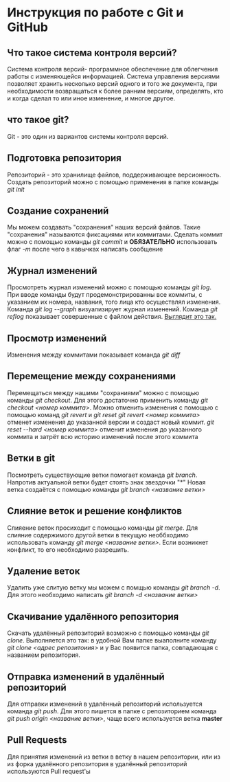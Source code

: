 # Инструкция по работе с Git и GitHub


## Что такое система контроля версий?

Система контроля версий- программное обеспечение для облегчения работы с изменяющейся информацией. Система управления версиями позволяет хранить несколько версий одного и того же документа, при необходимости возвращаться к более ранним версиям, определять, кто и когда сделал то или иное изменение, и многое другое.

## что такое git?
Git - это один из вариантов системы контроля версий.

## Подготовка репозитория
Репозиторий - это хранилище файлов, поддерживающее версионность. Создать репозиторий можно с помощью применения в папке команды *git init*

## Создание сохранений

Мы можем создавать "сохранения" наших версий файлов. Такие "сохранения" называются фиксациями или коммитами. Сделать коммит можно с помощью команды *git commit* и **ОБЯЗАТЕЛЬНО** использовать флаг *-m* после чего в кавычках написать сообщение

## Журнал изменений
Просмотреть журнал изменений можно с помощью команды *git log*. При вводе команды будут продемонстрированны все коммиты, с указанием их номера, названия, того лица кто осуществлял изменения.
Команда *git log --graph* визуализирует журнал изменений. 
Команда *git reflog* показывает совершенные с файлом действия. [Выглядит это так.](git_reflog.png)


## Просмотр изменений

Изменения между коммитами показывает команда *git diff*

## Перемещение между сохранениями
Перемещаться между нашими "сохраниями" можно с помощью команды *git checkout*. Для этого достаточно применить команду *git checkout <номер коммита>*. 
Можно отменить изменения с помощью с помощью команд *git revert* и *git reset*
*git revert <номер коммита>* отменет изменения до указанной версии и создаст новый коммит.
*git reset --hard <номер коммита>* отменит изменения до указанного коммита и затрёт всю историю изменений после этого коммита 

## Ветки в git
Посмотреть существующие ветки помогает команда  *git branch*. Напротив актуальной ветки будет стоять знак звездочки "*" 
Новая ветка создаётся с помощью команды *git branch <название ветки>* 

## Слияние веток и решение конфликтов
Слияение веток просиходит с помощью команды *git merge*. Для слияние содержимого другой ветки в текущую необбходимо использовать команду *git merge <название ветки>*. Если возникнет конфликт, то его необходимо разрешить.

## Удаление веток
Удалить уже слитую ветку мы можем с помщью команды *git branch -d*. Для этого необходимо написать *git branch -d <название ветки>*

## Скачивание удалённого репозитория
Скачать удалённый репозиторий возможно с помощью команды *git clone*. Выполняется это так: в удобной Вам папке выаполните команду *git clone <адрес репозитоиия>* и у Вас появится папка, совпадающая с названием репозитория.

## Отправка изменений в удалённый репозиторий
Для отправки изменений в удалённый репозиторий используется команда *git push*. Для этого пишется в папке с репозиторием команда *git push origin <название ветки>*, чаще всего используется ветка **master**

## Pull Requests

Для принятия изменений из ветки в ветку в нашем репозитории, или из из форка удалённого репозитория в удалённый репозиторий используются Pull request'ы
